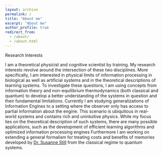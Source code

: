 ```yaml
---
layout: archive
permalink: /
title: "About me"
excerpt: "About me"
author_profile: true
redirect_from:
  - /about/
  - /about.html
---
```

Research Interests

I am a theoretical physicist and cognitive scientist by training. My research interests revolve around the intersection of these two disciplines. More specifically, I am interested in physical limits of information processing in biological as well as artificial systems and in the theoretical descriptions of learning systems. To investigate these questions, I am using concepts from information theory and non-equilibrium thermodynamics (both classical and quantum) to develop a better understanding of the systems in question and their fundamental limitations. Currently I am studying generalizations of Information Engines to a setting where the observer only has access to partial information about the engine. This scenario is ubiquitous in real-world systems and contains rich and unintuitive physics. While my focus lies on the theoretical description of such systems, there are many possible applications, such as the development of efficient learning algorithms and optimized information processing engines
Furthermore I am working on extending a general formalism for treating costs and benefits of memories developed by [Dr. Susanne Still](https://journals.aps.org/prl/abstract/10.1103/PhysRevLett.124.050601) from the classical regime to quantum systems.  
